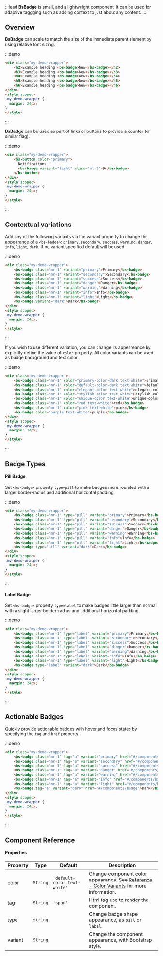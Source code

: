 :::lead
**BsBadge** is small, and a lightweight component. It can be used for adaptive taggging such as adding context 
to just about any content.
:::


## Overview

**BsBadge** can scale to match the size of the immediate parent element by using relative font sizing.

:::demo
```html
<div class="my-demo-wrapper">
    <h2>Example heading <bs-badge>New</bs-badge></h2>
    <h3>Example heading <bs-badge>New</bs-badge></h3>
    <h4>Example heading <bs-badge>New</bs-badge></h4>
    <h5>Example heading <bs-badge>New</bs-badge></h5>
    <h6>Example heading <bs-badge>New</bs-badge></h6>
</div>
<style scoped>
.my-demo-wrapper {
  margin: 24px;
}
</style>
```
:::

**BsBadge** can be used as part of links or buttons to provide a counter (or similar flag).

:::demo
```html
<div class="my-demo-wrapper">
    <bs-button color="primary">
      Notifications 
      <bs-badge variant="light" class="ml-2">9</bs-badge>
    </bs-button>
</div>
<style scoped>
.my-demo-wrapper {
  margin: 24px;
}
</style>
```
:::


## Contextual variations

Add any of the following variants via the variant property to change the appearance of a `<bs-badge>`: 
`primary`, `secondary`, `success`, `warning`, `danger`, `info`, `light`, `dark`. If no variant specified 
default will be used.

:::demo
```html
<div class="my-demo-wrapper">
    <bs-badge class="mr-1" variant="primary">Primary</bs-badge>
    <bs-badge class="mr-1" variant="secondary">Secondary</bs-badge>
    <bs-badge class="mr-1" variant="success">Success</bs-badge>
    <bs-badge class="mr-1" variant="danger">Danger</bs-badge>
    <bs-badge class="mr-1" variant="warning">Warning</bs-badge>
    <bs-badge class="mr-1" variant="info">Info</bs-badge>
    <bs-badge class="mr-1" variant="light">Light</bs-badge>
    <bs-badge variant="dark">Dark</bs-badge>
</div>
<style scoped>
.my-demo-wrapper {
  margin: 24px;
}
</style>
```
:::

If you wish to use different variation, you can change its appeareance by explicitly define the value 
of `color` property. All color variants can be used as badge background and text color.

:::demo
```html
<div class="my-demo-wrapper">
    <bs-badge class="mr-1" color="primary-color-dark text-white">primary-color-dark</bs-badge>
    <bs-badge class="mr-1" color="default-color-dark text-white">default-color-dark</bs-badge>
    <bs-badge class="mr-1" color="elegant-color text-white">elegant-color</bs-badge>
    <bs-badge class="mr-1" color="stylish-color text-white">stylish-color</bs-badge>
    <bs-badge class="mr-1" color="unique-color text-white">unique-color</bs-badge>
    <bs-badge class="mr-1" color="red text-white">red</bs-badge>
    <bs-badge class="mr-1" color="pink text-white">pink</bs-badge>
    <bs-badge color="purple text-white">purple</bs-badge>
</div>
<style scoped>
.my-demo-wrapper {
  margin: 24px;
}
</style>
```
:::


## Badge Types

#### Pill Badge

Set `<bs-badge>` property `type=pill` to make badges more rounded with a larger border-radius and
additional horizontal padding.

:::demo
```html
<div class="my-demo-wrapper">
    <bs-badge class="mr-1" type="pill" variant="primary">Primary</bs-badge>
    <bs-badge class="mr-1" type="pill" variant="secondary">Secondary</bs-badge>
    <bs-badge class="mr-1" type="pill" variant="success">Success</bs-badge>
    <bs-badge class="mr-1" type="pill" variant="danger">Danger</bs-badge>
    <bs-badge class="mr-1" type="pill" variant="warning">Warning</bs-badge>
    <bs-badge class="mr-1" type="pill" variant="info">Info</bs-badge>
    <bs-badge class="mr-1" type="pill" variant="light">Light</bs-badge>
    <bs-badge type="pill" variant="dark">Dark</bs-badge>
</div>
<style scoped>
.my-demo-wrapper {
  margin: 24px;
}
</style>
```
:::

#### Label Badge

Set `<bs-badge>` property `type=label` to make badges little larger than normal with a slight larger 
border-radius and additional horizontal padding. 

:::demo
```html
<div class="my-demo-wrapper">
    <bs-badge class="mr-1" type="label" variant="primary">Primary</bs-badge>
    <bs-badge class="mr-1" type="label" variant="secondary">Secondary</bs-badge>
    <bs-badge class="mr-1" type="label" variant="success">Success</bs-badge>
    <bs-badge class="mr-1" type="label" variant="danger">Danger</bs-badge>
    <bs-badge class="mr-1" type="label" variant="warning">Warning</bs-badge>
    <bs-badge class="mr-1" type="label" variant="info">Info</bs-badge>
    <bs-badge class="mr-1" type="label" variant="light">Light</bs-badge>
    <bs-badge type="label" variant="dark">Dark</bs-badge>
</div>
<style scoped>
.my-demo-wrapper {
  margin: 24px;
}
</style>
```
:::


## Actionable Badges

Quickly provide actionable badges with hover and focus states by specifying the `tag` and `href` property.

:::demo
```html
<div class="my-demo-wrapper">
    <bs-badge class="mr-1" tag="a" variant="primary" href="#/components/badge">Primary</bs-badge>
    <bs-badge class="mr-1" tag="a" variant="secondary" href="#/components/badge">Secondary</bs-badge>
    <bs-badge class="mr-1" tag="a" variant="success" href="#/components/badge">Success</bs-badge>
    <bs-badge class="mr-1" tag="a" variant="danger" href="#/components/badge">Danger</bs-badge>
    <bs-badge class="mr-1" tag="a" variant="warning" href="#/components/badge">Warning</bs-badge>
    <bs-badge class="mr-1" tag="a" variant="info" href="#/components/badge">Info</bs-badge>
    <bs-badge class="mr-1" tag="a" variant="light" href="#/components/badge">Light</bs-badge>
    <bs-badge tag="a" variant="dark" href="#/components/badge">Dark</bs-badge>
</div>
<style scoped>
.my-demo-wrapper {
  margin: 24px;
}
</style>
```
:::


## Component Reference

#### Properties

<div class="cmp-property">

| Property | Type     | Default  | Description |
|----------|----------|----------|-------------|
| color    | `String` | `'default-color text-white'` | Change component color appearance. See [Reference - Color Variants](#/reference/colors) for more information. |
| tag      | `String` | `'span'` | Html tag use to render the component. |
| type     | `String` |   | Change badge shape appearance, as `pill` or `label`. |
| variant  | `String` |   | Change the component appearance, with Bootstrap style. |

</div>

